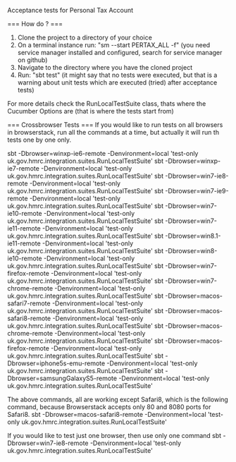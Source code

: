 Acceptance tests for Personal Tax Account

=== How do ? ===
1. Clone the project to a directory of your choice
2. On a terminal instance run: "sm --start PERTAX_ALL -f"
(you need service manager installed and configured, search for service manager on github)
3. Navigate to the directory where you have the cloned project
4. Run: "sbt test" (it might say that no tests were executed, but that is a warning about unit tests which are executed (tried) after acceptance tests)

For more details check the RunLocalTestSuite class, thats where the Cucumber Options are (that is where the tests start from)

=== Crossbrowser Tests ===
If you would like to run tests on all browsers in browserstack, run all the commands at a time, but actually it will run th tests one by one only.

sbt -Dbrowser=winxp-ie6-remote -Denvironment=local 'test-only uk.gov.hmrc.integration.suites.RunLocalTestSuite'
sbt -Dbrowser=winxp-ie7-remote -Denvironment=local 'test-only uk.gov.hmrc.integration.suites.RunLocalTestSuite'
sbt -Dbrowser=win7-ie8-remote -Denvironment=local 'test-only uk.gov.hmrc.integration.suites.RunLocalTestSuite'
sbt -Dbrowser=win7-ie9-remote -Denvironment=local 'test-only uk.gov.hmrc.integration.suites.RunLocalTestSuite'
sbt -Dbrowser=win7-ie10-remote -Denvironment=local 'test-only uk.gov.hmrc.integration.suites.RunLocalTestSuite'
sbt -Dbrowser=win7-ie11-remote -Denvironment=local 'test-only uk.gov.hmrc.integration.suites.RunLocalTestSuite'
sbt -Dbrowser=win8.1-ie11-remote -Denvironment=local 'test-only uk.gov.hmrc.integration.suites.RunLocalTestSuite'
sbt -Dbrowser=win8-ie10-remote -Denvironment=local 'test-only uk.gov.hmrc.integration.suites.RunLocalTestSuite'
sbt -Dbrowser=win7-firefox-remote -Denvironment=local 'test-only uk.gov.hmrc.integration.suites.RunLocalTestSuite'
sbt -Dbrowser=win7-chrome-remote -Denvironment=local 'test-only uk.gov.hmrc.integration.suites.RunLocalTestSuite'
sbt -Dbrowser=macos-safari7-remote -Denvironment=local 'test-only uk.gov.hmrc.integration.suites.RunLocalTestSuite'
sbt -Dbrowser=macos-safari8-remote -Denvironment=local 'test-only uk.gov.hmrc.integration.suites.RunLocalTestSuite'
sbt -Dbrowser=macos-chrome-remote -Denvironment=local 'test-only uk.gov.hmrc.integration.suites.RunLocalTestSuite'
sbt -Dbrowser=macos-firefox-remote -Denvironment=local 'test-only uk.gov.hmrc.integration.suites.RunLocalTestSuite'
sbt -Dbrowser=iphone5s-emu-remote -Denvironment=local 'test-only uk.gov.hmrc.integration.suites.RunLocalTestSuite'
sbt -Dbrowser=samsungGalaxyS5-remote -Denvironment=local 'test-only uk.gov.hmrc.integration.suites.RunLocalTestSuite'

The above commands, all are working except Safari8, which is the following command, because Browserstack accepts only 80 and 8080 ports for Safari8.
sbt -Dbrowser=macos-safari8-remote -Denvironment=local 'test-only uk.gov.hmrc.integration.suites.RunLocalTestSuite'

If you would like to test just one browser, then use only one command
sbt -Dbrowser=win7-ie8-remote -Denvironment=local 'test-only uk.gov.hmrc.integration.suites.RunLocalTestSuite'


        
    
    
    
    
 

